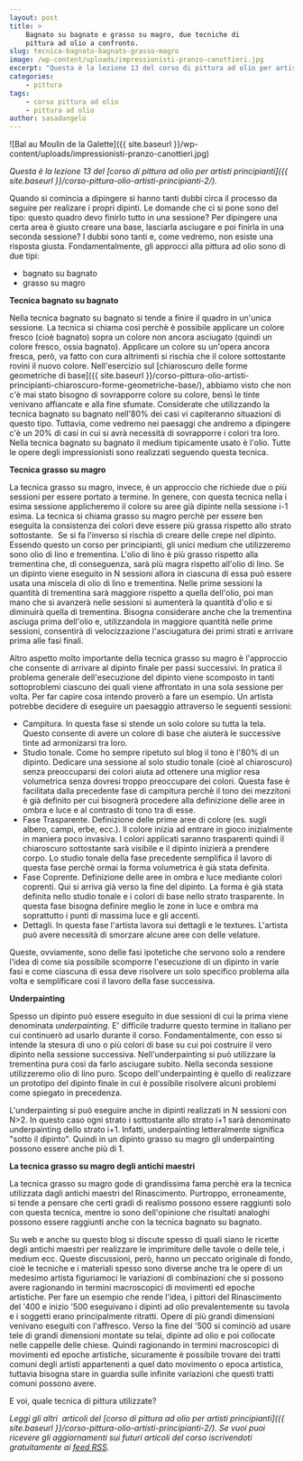 ```yaml
---
layout: post
title: >
    Bagnato su bagnato e grasso su magro, due tecniche di
    pittura ad olio a confronto.
slug: tecnica-bagnato-bagnato-grasso-magro
image: /wp-content/uploads/impressionisti-pranzo-canottieri.jpg
excerpt: "Questa è la lezione 13 del corso di pittura ad olio per artisti principianti. Quando si comincia a dipingere si hanno tanti dubbi circa il processo da"
categories:
    - pittura
tags:
    - corso pittura ad olio
    - pittura ad olio
author: sasadangelo
---
```


![Bal au Moulin de la Galette]({{ site.baseurl }}/wp-content/uploads/impressionisti-pranzo-canottieri.jpg)

_Questa è la lezione 13 del [corso di pittura ad olio per artisti principianti]({{ site.baseurl }}/corso-pittura-olio-artisti-principianti-2/)._

Quando si comincia a dipingere si hanno tanti dubbi circa il processo da seguire per realizare i propri dipinti. Le domande che ci si pone sono del tipo: questo quadro devo finirlo tutto in una sessione? Per dipingere una certa area è giusto creare una base, lasciarla asciugare e poi finirla in una seconda sessione? I dubbi sono tanti e, come vedremo, non esiste una risposta giusta. Fondamentalmente, gli approcci alla pittura ad olio sono di due tipi:

- bagnato su bagnato
- grasso su magro

**Tecnica bagnato su bagnato**

Nella tecnica bagnato su bagnato si tende a finire il quadro in un'unica sessione. La tecnica si chiama così perchè è possibile applicare un colore fresco (cioè bagnato) sopra un colore non ancora asciugato (quindi un colore fresco, ossia bagnato). Applicare un colore su un'opera ancora fresca, però, va fatto con cura altrimenti si rischia che il colore sottostante rovini il nuovo colore. Nell'esercizio sul [chiaroscuro delle forme geometriche di base]({{ site.baseurl }}/corso-pittura-olio-artisti-principianti-chiaroscuro-forme-geometriche-base/), abbiamo visto che non c'è mai stato bisogno di sovrapporre colore su colore, bensì le tinte venivano affiancate e alla fine sfumate. Considerate che utilizzando la tecnica bagnato su bagnato nell'80% dei casi vi capiteranno situazioni di questo tipo. Tuttavia, come vedremo nei paesaggi che andremo a dipingere c'è un 20% di casi in cui si avrà necessità di sovrapporre i colori tra loro. Nella tecnica bagnato su bagnato il medium tipicamente usato è l'olio. Tutte le opere degli impressionisti sono realizzati seguendo questa tecnica.

**Tecnica grasso su magro**

La tecnica grasso su magro, invece, è un approccio che richiede due o più sessioni per essere portato a termine. In genere, con questa tecnica nella i esima sessione applicheremo il colore su aree già dipinte nella sessione i-1 esima. La tecnica si chiama grasso su magro perchè per essere ben eseguita la consistenza dei colori deve essere più grassa rispetto allo strato sottostante.  Se si fa l'inverso si rischia di creare delle crepe nel dipinto. Essendo questo un corso per principianti, gli unici medium che utilizzeremo sono olio di lino e trementina. L'olio di lino è più grasso rispetto alla trementina che, di conseguenza, sarà più magra rispetto all'olio di lino. Se un dipinto viene eseguito in N sessioni allora in ciascuna di essa può essere usata una miscela di olio di lino e trementina. Nelle prime sessioni la quantità di trementina sarà maggiore rispetto a quella dell'olio, poi man mano che si avanzerà nelle sessioni si aumenterà la quantità d'olio e si diminuirà quella di trementina. Bisogna considerare anche che la trementina asciuga prima dell'olio e, utilizzandola in maggiore quantità nelle prime sessioni, consentirà di velocizzazione l'asciugatura dei primi strati e arrivare prima alle fasi finali.

Altro aspetto molto importante della tecnica grasso su magro è l'approccio che consente di arrivare al dipinto finale per passi successivi. In pratica il problema generale dell'esecuzione del dipinto viene scomposto in tanti sottoproblemi ciascuno dei quali viene affrontato in una sola sessione per volta. Per far capire cosa intendo proverò a fare un esempio. Un artista potrebbe decidere di eseguire un paesaggio attraverso le seguenti sessioni:

- Campitura. In questa fase si stende un solo colore su tutta la tela. Questo consente di avere un colore di base che aiuterà le successive tinte ad armonizarsi tra loro.
- Studio tonale. Come ho sempre ripetuto sul blog il tono è l'80% di un dipinto. Dedicare una sessione al solo studio tonale (cioè al chiaroscuro) senza preoccuparsi dei colori aiuta ad ottenere una miglior resa volumetrica senza dovresi troppo preoccupare dei colori. Questa fase è facilitata dalla precedente fase di campitura perchè il tono dei mezzitoni è già definito per cui bisognerà procedere alla definizione delle aree in ombra e luce e al contrasto di tono tra di esse.
- Fase Trasparente. Definizione delle prime aree di colore (es. sugli albero, campi, erbe, ecc.). Il colore inizia ad entrare in gioco inizialmente in maniera poco invasiva. I colori applicati saranno trasparenti quindi il chiaroscuro sottostante sarà visibile e il dipinto inizierà a prendere corpo. Lo studio tonale della fase precedente semplifica il lavoro di questa fase perchè ormai la forma volumetrica è già stata definita.
- Fase Coprente. Definizione delle aree in ombra e luce mediante colori coprenti. Qui si arriva già verso la fine del dipinto. La forma è già stata definita nello studio tonale e i colori di base nello strato trasparente. In questa fase bisogna definire meglio le zone in luce e ombra ma soprattutto i punti di massima luce e gli accenti.
- Dettagli. In questa fase l'artista lavora sui dettagli e le textures. L'artista può avere necessità di smorzare alcune aree con delle velature.

Queste, ovviamente, sono delle fasi ipotetiche che servono solo a rendere l'idea di come sia possibile scomporre l'esecuzione di un dipinto in varie fasi e come ciascuna di essa deve risolvere un solo specifico problema alla volta e semplificare così il lavoro della fase successiva.

**Underpainting**

Spesso un dipinto può essere eseguito in due sessioni di cui la prima viene denominata _underpainting_. E' difficile tradurre questo termine in italiano per cui continuerò ad usarlo durante il corso. Fondamentalmente, con esso si intende la stesura di uno o più colori di base su cui poi costruire il vero dipinto nella sessione successiva. Nell'underpainting si può utilizzare la trementina pura così da farlo asciugare subito. Nella seconda sessione utilizzeremo olio di lino puro. Scopo dell'underpainting è quello di realizzare un prototipo del dipinto finale in cui è possibile risolvere alcuni problemi come spiegato in precedenza.

L'underpainting si può eseguire anche in dipinti realizzati in N sessioni con N>2. In questo caso ogni strato i sottostante allo strato i+1 sarà denominato underpainting dello strato i+1. Infatti, underpainting letteralmente significa "sotto il dipinto". Quindi in un dipinto grasso su magro gli underpainting possono essere anche più di 1.

**La tecnica grasso su magro degli antichi maestri**

La tecnica grasso su magro gode di grandissima fama perchè era la tecnica utilizzata dagli antichi maestri del Rinascimento. Purtroppo, erroneamente, si tende a pensare che certi gradi di realismo possono essere raggiunti solo con questa tecnica, mentre io sono dell'opinione che risultati analoghi possono essere raggiunti anche con la tecnica bagnato su bagnato.

Su web e anche su questo blog si discute spesso di quali siano le ricette degli antichi maestri per realizzare le imprimiture delle tavole o delle tele, i medium ecc. Queste discussioni, però, hanno un peccato originale di fondo, cioè le tecniche e i materiali spesso sono diverse anche tra le opere di un medesimo artista figuriamoci le variazioni di combinazioni che si possono avere ragionando in termini macroscopici di movimenti ed epoche artistiche. Per fare un esempio che rende l'idea, i pittori del Rinascimento del '400 e inizio '500 eseguivano i dipinti ad olio prevalentemente su tavola e i soggetti erano principalmente ritratti. Opere di più grandi dimensioni venivano eseguiti con l'affresco. Verso la fine del '500 si cominciò ad usare tele di grandi dimensioni montate su telai, dipinte ad olio e poi collocate nelle cappelle delle chiese. Quindi ragionando in termini macroscopici di movimenti ed epoche artistiche, sicuramente è possibile trovare dei tratti comuni degli artisti appartenenti a quel dato movimento o epoca artistica, tuttavia bisogna stare in guardia sulle infinite variazioni che questi tratti comuni possono avere.

E voi, quale tecnica di pittura utilizzate?

_Leggi gli altri  articoli del [corso di pittura ad olio per artisti principianti]({{ site.baseurl }}/corso-pittura-olio-artisti-principianti-2/). Se vuoi puoi ricevere gli aggiornamenti sui futuri articoli del corso iscrivendoti gratuitamente ai [feed RSS](http://feeds2.feedburner.com/DisegnoPittura)._
